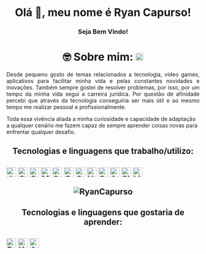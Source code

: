 <h1 align="center">Olá 👋, meu nome é Ryan Capurso!</h1>
<h3 align="center"> Seja Bem Vindo! </h3>

<h1 align="center"> 🤓 Sobre mim: <a href="https://www.linkedin.com/in/ryancapurso/" target="blank" style="color: white; text-decoration: none;"> <img src="https://raw.githubusercontent.com/rahuldkjain/github-profile-readme-generator/master/src/images/icons/Social/linked-in-alt.svg " alt="RyanCapurso" height="20" width="20"/></a></h1>
<p align="justify">
Desde pequeno gosto de temas relacionados a tecnologia, vídeo games, aplicativos para facilitar minha vida e pelas constantes novidades e inovações. Também sempre gostei de resolver problemas, por isso, por um tempo da minha vida segui a carreira jurídica. Por questão de afinidade percebi que através da tecnologia conseguiria ser mais útil e ao mesmo tempo me realizar pessoal e profissionalmente.

Toda essa vivência aliada a minha curiosidade e capacidade de adaptação a qualquer cenário me fazem capaz de sempre aprender coisas novas para enfrentar qualquer desafio.

</p>

<h2 align="center"> Tecnologias e linguagens que trabalho/utilizo:<h2>

  <img src="https://img.shields.io/badge/Java-007396?logo=java&logoColor=white" alt="Java logo" title="Java" height="25" />
  <img src="https://img.shields.io/badge/Quarkus-000000?logo=quarkus&logoColor=white&logoWidth=20" alt="Quarkus logo" title="Quarkus" height="25" />
  <img src="https://img.shields.io/badge/SpringBoot-6DB33F?style=flat-square&logo=Spring&logoColor=white" alt="Quarkus logo" title="Quarkus" height="25" />

  <img src="https://img.shields.io/badge/MongoDB-47A248?logo=mongodb&logoColor=white" alt="MongoDB logo" title="MongoDB" height="25" />

  <img src="https://img.shields.io/badge/Swagger-85EA2D?logo=swagger&logoColor=black&logoWidth=20" alt="Swagger logo" title="Swagger" height="25" />



  <img src="https://img.shields.io/badge/Git-F05033?logo=git&logoColor=white" alt="Git logo" title="Git" height="25" />
  <img src="https://img.shields.io/badge/GitHub-181717?logo=github&logoColor=white" alt="GitHub logo" title="GitHub" height="25" />
  <img src="https://img.shields.io/badge/HTML5-E34F26?logo=html5&logoColor=282C34" alt="HTML5 logo" title="HTML5" height="25" />
  <img src="https://img.shields.io/badge/CSS3-1572B6?logo=css3&logoColor=282C34" alt="CSS3 logo" title="CSS3" height="25" />
  <img src="https://img.shields.io/badge/Azure%20DevOps-0078D7?logo=azure-devops&logoColor=white" alt="Azure DevOps logo" title="Azure DevOps" height="25" />
  <img src="https://img.shields.io/badge/Slack-4A154B?logo=slack&logoColor=white" alt="Slack logo" title="Slack" height="25" />
  <img src="https://img.shields.io/badge/Linux-FCC624?logo=linux&logoColor=black" alt="Linux logo" title="Linux" height="25" />

<p align="center"><img  src="https://github-readme-stats.vercel.app/api/top-langs?username=RyanCapurso&show_icons=true&locale=en&layout=compact&theme=dark" alt="RyanCapurso" /> </p>

<h2 align="center"> Tecnologias e linguagens que gostaria de aprender:<h2>
<img src="https://img.shields.io/badge/Docker-2496ED?logo=docker&logoColor=white" alt="Docker logo" title="Docker" height="25" />
<img src="https://img.shields.io/badge/Kubernetes-326CE5?logo=kubernetes&logoColor=white&logoWidth=20" alt="Kubernetes logo" title="Kubernetes" height="25" />
<img src="https://img.shields.io/badge/AWS-232F3E?logo=amazon-aws&logoColor=white" alt="AWS logo" title="AWS" height="25" />
</p>
